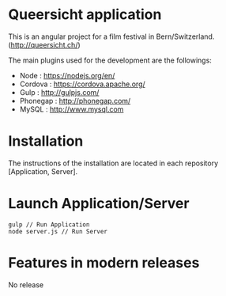 # Queersicht application

This is an angular project for a film festival in Bern/Switzerland. (http://queersicht.ch/)

The main plugins used for the development are the followings:
- Node : https://nodejs.org/en/
- Cordova : https://cordova.apache.org/
- Gulp : http://gulpjs.com/
- Phonegap : http://phonegap.com/
- MySQL : http://www.mysql.com

# Installation
The instructions of the installation are located in each repository [Application, Server]. 

# Launch Application/Server
    gulp // Run Application
    node server.js // Run Server

# Features in modern releases
No release
